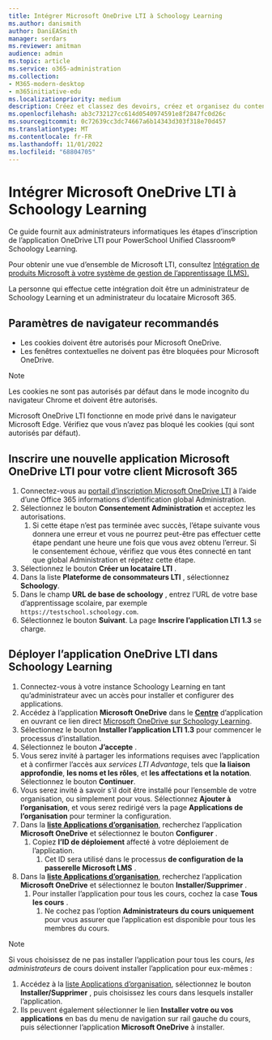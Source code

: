 ```yaml
---
title: Intégrer Microsoft OneDrive LTI à Schoology Learning
ms.author: danismith
author: DaniEASmith
manager: serdars
ms.reviewer: amitman
audience: admin
ms.topic: article
ms.service: o365-administration
ms.collection:
- M365-modern-desktop
- m365initiative-edu
ms.localizationpriority: medium
description: Créez et classez des devoirs, créez et organisez du contenu de cours et collaborez sur des fichiers en temps réel avec la nouvelle application d’interopérabilité des outils d’apprentissage Microsoft OneDrive pour PowerSchool Unified Classroom® Schoology Learning.
ms.openlocfilehash: ab3c732127cc614d0540974591e8f2847fc0d26c
ms.sourcegitcommit: 0c72639cc3dc74667a6b14343d303f318e70d457
ms.translationtype: MT
ms.contentlocale: fr-FR
ms.lasthandoff: 11/01/2022
ms.locfileid: "68804705"
---
```

# <a name="integrate-microsoft-onedrive-lti-with-schoology-learning"></a>Intégrer Microsoft OneDrive LTI à Schoology Learning

Ce guide fournit aux administrateurs informatiques les étapes d’inscription de l’application OneDrive LTI pour PowerSchool Unified Classroom® Schoology Learning.

Pour obtenir une vue d’ensemble de Microsoft LTI, consultez [Intégration de produits Microsoft à votre système de gestion de l’apprentissage (LMS).](index.md)

La personne qui effectue cette intégration doit être un administrateur de Schoology Learning et un administrateur du locataire Microsoft 365.

## <a name="recommended-browser-settings"></a>Paramètres de navigateur recommandés

- Les cookies doivent être autorisés pour Microsoft OneDrive.
- Les fenêtres contextuelles ne doivent pas être bloquées pour Microsoft OneDrive.

> [!NOTE]
> Les cookies ne sont pas autorisés par défaut dans le mode incognito du navigateur Chrome et doivent être autorisés.
>
> Microsoft OneDrive LTI fonctionne en mode privé dans le navigateur Microsoft Edge. Vérifiez que vous n’avez pas bloqué les cookies (qui sont autorisés par défaut).

## <a name="register-a-new-microsoft-onedrive-lti-app-for-your-microsoft-365-tenant"></a>Inscrire une nouvelle application Microsoft OneDrive LTI pour votre client Microsoft 365

1. Connectez-vous au [portail d’inscription Microsoft OneDrive LTI](https://onedrivelti.microsoft.com/admin) à l’aide d’une Office 365 informations d’identification global Administration.
1. Sélectionnez le bouton **Consentement Administration** et acceptez les autorisations.
    1. Si cette étape n’est pas terminée avec succès, l’étape suivante vous donnera une erreur et vous ne pourrez peut-être pas effectuer cette étape pendant une heure une fois que vous avez obtenu l’erreur. Si le consentement échoue, vérifiez que vous êtes connecté en tant que global Administration et répétez cette étape.
1. Sélectionnez le bouton **Créer un locataire LTI** .
1. Dans la liste **Plateforme de consommateurs LTI** , sélectionnez **Schoology**.
1. Dans le champ **URL de base de schoology** , entrez l’URL de votre base d’apprentissage scolaire, par exemple `https://testschool.schoology.com`.
1. Sélectionnez le bouton **Suivant**. La page **Inscrire l’application LTI 1.3** se charge.

## <a name="deploy-the-onedrive-lti-app-in-schoology-learning"></a>Déployer l’application OneDrive LTI dans Schoology Learning

1. Connectez-vous à votre instance Schoology Learning en tant qu’administrateur avec un accès pour installer et configurer des applications.
1. Accédez à l’application **Microsoft OneDrive** dans le [**Centre**](https://app.schoology.com/apps) d’application en ouvrant ce lien direct [Microsoft OneDrive sur Schoology Learning](https://app.schoology.com/apps/profile/5910037138).
1. Sélectionnez le bouton **Installer l’application LTI 1.3** pour commencer le processus d’installation.
1. Sélectionnez le bouton **J’accepte** .
1. Vous serez invité à partager les informations requises avec l’application et à confirmer l’accès aux *services LTI Advantage*, tels que **la liaison approfondie**, **les noms et les rôles**, et **les affectations et la notation**. Sélectionnez le bouton **Continuer**.
1. Vous serez invité à savoir s’il doit être installé pour l’ensemble de votre organisation, ou simplement pour vous. Sélectionnez **Ajouter à l’organisation**, et vous serez redirigé vers la page **Applications de l’organisation** pour terminer la configuration.
1. Dans la [**liste Applications d’organisation**](https://app.schoology.com/apps/school_apps), recherchez l’application **Microsoft OneDrive** et sélectionnez le bouton **Configurer** .
    1. Copiez **l’ID de déploiement** affecté à votre déploiement de l’application.
        1. Cet ID sera utilisé dans le processus **de configuration de la passerelle Microsoft LMS** .
1. Dans la [**liste Applications d’organisation**](https://app.schoology.com/apps/school_apps), recherchez l’application **Microsoft OneDrive** et sélectionnez le bouton **Installer/Supprimer** .
    1. Pour installer l’application pour tous les cours, cochez la case **Tous les cours** .
        1. Ne cochez pas l’option **Administrateurs du cours uniquement** pour vous assurer que l’application est disponible pour tous les membres du cours.

> [!NOTE]
> Si vous choisissez de ne pas installer l’application pour tous les cours, *les administrateurs* de cours doivent installer l’application pour eux-mêmes :
>
> 1. Accédez à la [liste Applications d’organisation](https://app.schoology.com/apps/school_apps), sélectionnez le bouton **Installer/Supprimer** , puis choisissez les cours dans lesquels installer l’application.
> 1. Ils peuvent également sélectionner le lien **Installer votre ou vos applications** en bas du menu de navigation sur rail gauche du cours, puis sélectionner l’application **Microsoft OneDrive** à installer.
